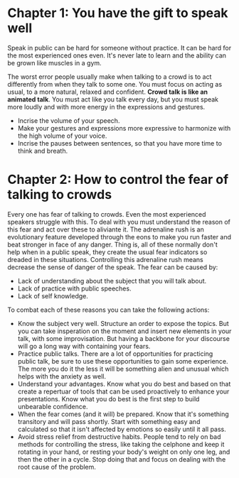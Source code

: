 # Chapter 1: You have the gift to speak well
Speak in public can be hard for someone without practice. It can be hard for the most experienced ones even. It's never late to learn and the ability can be grown like muscles in a gym.

The worst error people usually make when talking to a crowd is to act differently from when they talk to some one. You must focus on acting as usual, to a more natural, relaxed and confident. **Crowd talk is like an animated talk**. You must act like you talk every day, but you must speak more loudly and with more energy in the expressions and gestures.

- Incrise the volume of your speech.
- Make your gestures and expressions more expressive to harmonize with the high volume of your voice.
- Incrise the pauses between sentences, so that you have more time to think and breath.

# Chapter 2: How to control the fear of talking to crowds
Every one has fear of talking to crowds. Even the most experienced speakers struggle with this. To deal with you must understand the reason of this fear and act over these to aliviante it.
The adrenaline rush is an evolutionary feature developed through the eons to make you run faster and beat stronger in face of any danger. Thing is, all of these normally don't help when in a public speak, they create the usual fear indicators so dreaded in these situations.
Controlling this adrenaline rush means decrease the sense of danger of the speak.
The fear can be caused by:

- Lack of understanding about the subject that you will talk about.
- Lack of practice with public speeches.
- Lack of self knowledge.

To combat each of these reasons you can take the following actions:

- Know the subject very well. Structure an order to expose the topics. But you can take insperation on the moment and insert new elements in your talk, with some improvisation. But having a backbone for your discourse will go a long way with containing your fears.
- Practice public talks. There are a lot of opportunities for practicing public talk, be sure to use these opportunities to gain some experience. The more you do it the less it will be something alien and unusual which helps with the anxiety as well.
- Understand your advantages. Know what you do best and based on that create a repertuar of tools that can be used proactively to enhance your presentations. Know what you do best is the first step to build unbearable confidence.
- When the fear comes (and it will) be prepared. Know that it's something transitory and will pass shortly. Start with something easy and calculated so that it isn't affected by emotions so easily until it all pass.
- Avoid stress relief from destructive habits. People tend to rely on bad methods for controlling the stress, like taking the celphone and keep it rotating in your hand, or resting your body's weight on only one leg, and then the other in a cycle. Stop doing that and focus on dealing with the root cause of the problem.
